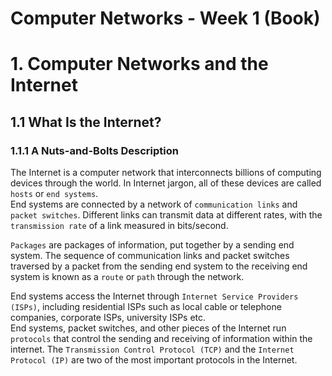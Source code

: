 # Computer Networks - Week 1 (Book)
# 1. Computer Networks and the Internet
## 1.1 What Is the Internet?
### 1.1.1 A Nuts-and-Bolts Description

The Internet is a computer network that interconnects billions of computing devices through the world. In Internet jargon, all of these devices are called `hosts` or `end systems`. <br>
End systems are connected by a network of `communication links` and `packet switches`. Different links can transmit data at different rates, with the `transmission rate` of a link measured in bits/second. 

`Packages` are packages of information, put together by a sending end system. The sequence of communication links and packet switches traversed by a packet from the sending end system to the receiving end system is known as a `route` or `path` through the network.

End systems access the Internet through `Internet Service Providers (ISPs)`, including residential ISPs such as local cable or telephone companies, corporate ISPs, university ISPs etc. <br>
End systems, packet switches, and other pieces of the Internet run `protocols` that control the sending and receiving of information within the internet. The `Transmission Control Protocol (TCP)` and the `Internet Protocol (IP)` are two of the most important protocols in the Internet.